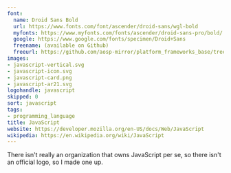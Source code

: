 ```yaml
---
font:
  name: Droid Sans Bold
  url: https://www.fonts.com/font/ascender/droid-sans/wgl-bold
  myfonts: https://www.myfonts.com/fonts/ascender/droid-sans-pro/bold/
  google: https://www.google.com/fonts/specimen/Droid+Sans
  freename: (available on Github)
  freeurl: https://github.com/aosp-mirror/platform_frameworks_base/tree/master/data/fonts
images:
- javascript-vertical.svg
- javascript-icon.svg
- javascript-card.png
- javascript-ar21.svg
logohandle: javascript
skipped: 0
sort: javascript
tags:
- programming_language
title: JavaScript
website: https://developer.mozilla.org/en-US/docs/Web/JavaScript
wikipedia: https://en.wikipedia.org/wiki/JavaScript
---
```


There isn't really an organization that owns JavaScript per se, so there isn't an official logo, so I made one up.